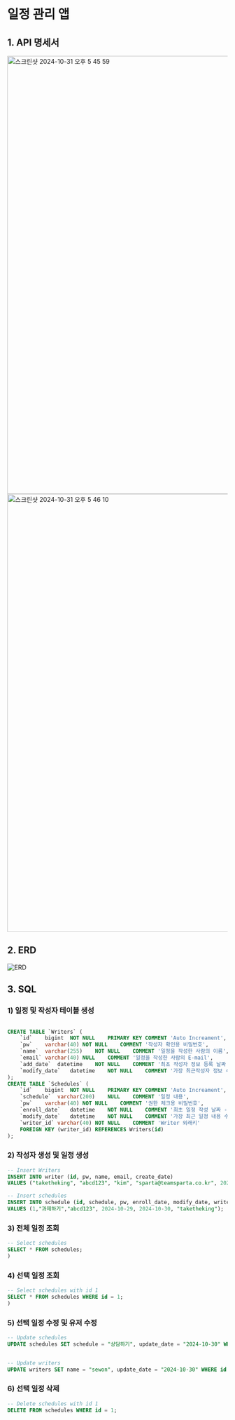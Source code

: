 # 일정 관리 앱


## 1. API 명세서

<img width="1000" alt="스크린샷 2024-10-31 오후 5 45 59" src="https://github.com/user-attachments/assets/c7326b95-412a-4ed3-ad9f-97d3d96b0c1b">


<img width="1000" alt="스크린샷 2024-10-31 오후 5 46 10" src="https://github.com/user-attachments/assets/0f99011d-a494-4d9c-8839-70a496e8cb13">




## 2. ERD

![ERD](https://github.com/user-attachments/assets/d9dcc768-27a2-46f7-8b5c-7c3dc06ccddd)


## 3. SQL

### 1) 일정 및 작성자 테이블 생성

```sql

CREATE TABLE `Writers` (
	`id`	bigint	NOT NULL	PRIMARY KEY	COMMENT 'Auto Increament',
	`pw`	varchar(40)	NOT NULL	COMMENT '작성자 확인용 비밀번호',
	`name`	varchar(255)	NOT NULL	COMMENT '일정을 작성한 사람의 이름',
	`email`	varchar(40)	NULL	COMMENT '일정을 작성한 사람의 E-mail',
	`add_date`	datetime	NOT NULL	COMMENT '최초 작성자 정보 등록 날짜 - 자동',
	`modify_date`	datetime	NOT NULL	COMMENT '가장 최근작성자 정보 수정 날짜 - 자동'
);
CREATE TABLE `Schedules` (
	`id`	bigint	NOT NULL	PRIMARY KEY	COMMENT 'Auto Increament',
	`schedule`	varchar(200)	NULL	COMMENT '일정 내용',
	`pw`	varchar(40)	NOT NULL	COMMENT '권한 체크용 비밀번호',
	`enroll_date`	datetime	NOT NULL	COMMENT '최초 일정 작성 날짜 - 자동',
	`modify_date`	datetime	NOT NULL	COMMENT '가장 최근 일정 내용 수정 날짜 - 자동',
	`writer_id`	varchar(40)	NOT NULL	COMMENT 'Writer 외래키'
	FOREIGN KEY (writer_id) REFERENCES Writers(id)
);


```

### 2) 작성자 생성 및 일정 생성
```sql
-- Insert Writers
INSERT INTO writer (id, pw, name, email, create_date)
VALUES ("taketheking", "abcd123", "kim", "sparta@teamsparta.co.kr", 2024-10-29, 2024-10-30);

-- Insert schedules
INSERT INTO schedule (id, schedule, pw, enroll_date, modify_date, writer_id)
VALUES (1,"과제하기","abcd123", 2024-10-29, 2024-10-30, "taketheking");
```


### 3) 전체 일정 조회 
```sql
-- Select schedules
SELECT * FROM schedules;
)
```
### 4) 선택 일정 조회
```sql
-- Select schedules with id 1
SELECT * FROM schedules WHERE id = 1;
)
```

### 5) 선택 일정 수정 및 유저 수정
```sql
-- Update schedules
UPDATE schedules SET schedule = "상담하기", update_date = "2024-10-30" WHERE id = 1;


-- Update writers
UPDATE writers SET name = "sewon", update_date = "2024-10-30" WHERE id = 1;
```

### 6) 선택 일정 삭제
```sql
-- Delete schedules with id 1
DELETE FROM schedules WHERE id = 1;

```
